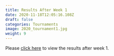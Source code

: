 ```yaml
---
title: Results After Week 1
date: 2020-11-18T12:05:16.108Z
draft: false
categories: Tournaments
image: 2020_tournament1.jpg
weight: 9
---
```

Please <a href = "index.pdf" target = "blank">click here</a> to view the results after week 1.